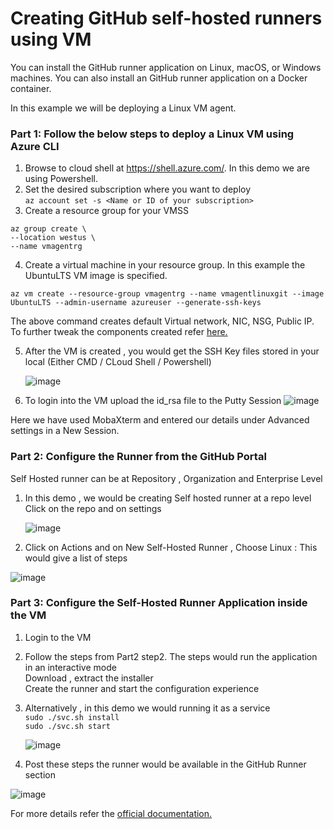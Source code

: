 


# Creating GitHub self-hosted runners using VM

You can install the GitHub runner application on Linux, macOS, or Windows machines. You can also install an  GitHub runner application on a Docker container.

In this example we will be deploying a Linux VM agent.

### Part 1: Follow the below steps to deploy a Linux VM  using Azure CLI

1) Browse to cloud shell at https://shell.azure.com/. In this demo we are using Powershell.
2) Set the desired subscription where you want to deploy </br>
`az account set -s <Name or ID of your subscription>`
3) Create a resource group for your VMSS </br>
```
az group create \
--location westus \
--name vmagentrg
```
4) Create a virtual machine in your resource group. In this example the UbuntuLTS VM image is specified.</br>
```
az vm create --resource-group vmagentrg --name vmagentlinuxgit --image UbuntuLTS --admin-username azureuser --generate-ssh-keys
```
The above command creates  default Virtual network, NIC, NSG, Public IP.
To further tweak the components created refer <a href='https://docs.microsoft.com/en-us/azure/virtual-machines/linux/quick-create-cli'>here.</a>

5) After the VM is created , you would get the SSH Key files stored in your local (Either CMD / CLoud Shell / Powershell) 

     ![image](https://user-images.githubusercontent.com/94544313/153742532-5c49040b-5f74-43e3-85cd-f24dd8ca876d.png)
     
6) To login into the VM upload the id_rsa file to the Putty Session
     ![image](https://user-images.githubusercontent.com/94544313/153747721-73f4458e-7e09-4f28-a967-e3607ed2ed6e.png)
     
Here we have used MobaXterm and entered our details under Advanced settings in a New Session.

### Part 2: Configure the Runner from the GitHub Portal
 Self Hosted runner can be at Repository , Organization and Enterprise Level
 1) In this demo , we would be creating Self hosted runner at a repo level </br>
    Click on the repo and on settings
    
    ![image](https://user-images.githubusercontent.com/94544313/153846106-35cc3619-b1e9-46d4-86a0-94a2f332e9e3.png)
 
 2) Click on Actions and on New Self-Hosted Runner , Choose Linux : This would give a list of steps

   ![image](https://user-images.githubusercontent.com/94544313/153846629-8e376f5b-9285-4bac-a4f5-359cc6ace8f4.png)  
 
 ### Part 3: Configure the Self-Hosted Runner Application inside the VM
 
 1) Login to the VM
 2) Follow the steps from Part2 step2. The steps would run the application in an interactive mode</br>
               Download , extract the installer </br>
               Create the runner and start the configuration experience </br>               
 3) Alternatively , in this demo we would running it as a service </br>
   `sudo ./svc.sh install` </br>
   `sudo ./svc.sh start` </br>
   
     ![image](https://user-images.githubusercontent.com/94544313/153847551-47ac2657-cbbb-4c58-a22c-fc55cc9f9dd4.png)
     
 4) Post these steps the runner would be available in the GitHub Runner section

 ![image](https://user-images.githubusercontent.com/94544313/153847748-651d411c-5f4d-4c18-9bfa-122edc4bc5e7.png)   
  

For more details refer the <a href='</a>https://docs.github.com/en/actions/hosting-your-own-runners/adding-self-hosted-runners'>official documentation.</a>





